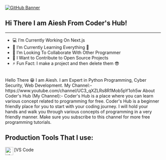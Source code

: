[![GitHub Banner](https://w0.peakpx.com/wallpaper/365/48/HD-wallpaper-think-twice-code-once-code-computer-programming-syntax.jpg)](https://github.com/Aiesh-CoderHub)
## Hi There I am Aiesh From Coder's Hub!
-----------------------------------------------------------
- 💻 I’m Currently Working On Next.js
- 🌱 I’m Currently Learning Everything 🤣
- 👀 I’m Looking To Collaborate With Other Programmer
- 🥅 I Want to Contribute to Open Source Projects
- ⚡ Fun Fact: I make a project and then delete them 😎
<br>
Hello There 😁 I am Aiesh. I am Expert in Python Programming, Cyber Security, Web Development. My Channel:- https://www.youtube.com/channel/UC3_qXZLRs8R1Mob5pY1oh5w
About Coder's Hub (My Channel):-
Coder's Hub is a place where you can learn various concept related to programming for free. Coder's Hub is a beginner friendly place for you to start with your coding journey.  I will hold your hands and walk you through various concepts of programming in a very friendly manner. Make sure you subscribe to this channel for more free programming tutorials.

## Production Tools That I use:
[<img align='left' alt='vs code' width='26px' src='https://upload.wikimedia.org/wikipedia/commons/thumb/9/9a/Visual_Studio_Code_1.35_icon.svg/2048px-Visual_Studio_Code_1.35_icon.svg.png'>VS Code
